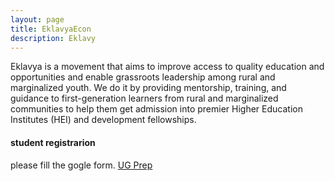 ```yaml
---
layout: page
title: EklavyaEcon
description: Eklavy
---
```


Eklavya is a movement that aims to improve access to quality education and opportunities and enable grassroots leadership among rural and marginalized youth. We do it by providing mentorship, training, and guidance to first-generation learners from rural and marginalized communities to help them get admission into premier Higher Education Institutes (HEI) and development fellowships.

#### student registrarion
please fill the gogle form.
<a href="https://forms.gle/K3gx3Q5qu49G8htXA"> UG Prep </a>
